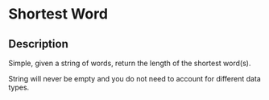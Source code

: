 # Shortest Word

## Description

Simple, given a string of words, return the length of the shortest word(s).

String will never be empty and you do not need to account for different data types.
